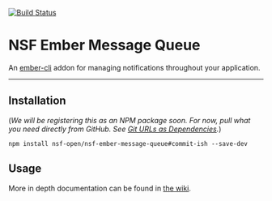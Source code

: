 [![Build Status](https://travis-ci.org/nsf-open/nsf-ember-message-queue.svg?branch=master)](https://travis-ci.org/nsf-open/nsf-ember-message-queue)
# NSF Ember Message Queue

An [ember-cli](https://www.ember-cli.com) addon for managing notifications throughout your application.

----

## Installation
(_We will be registering this as an NPM package soon. For now, pull what you need directly from GitHub. See [Git URLs as Dependencies](https://docs.npmjs.com/files/package.json#git-urls-as-dependencies)._)
```
npm install nsf-open/nsf-ember-message-queue#commit-ish --save-dev
```

## Usage
More in depth documentation can be found in [the wiki](https://github.com/nsf-open/nsf-ember-message-queue/wiki).
